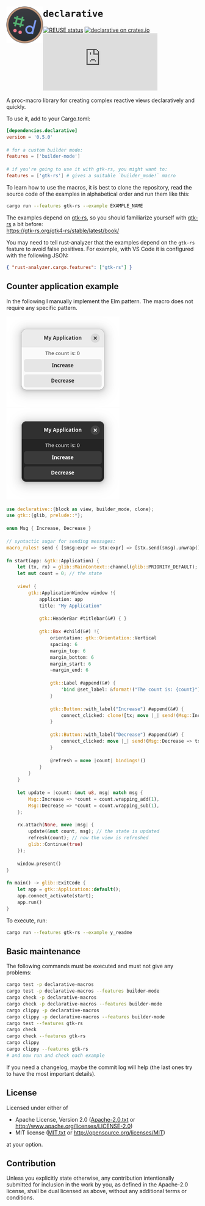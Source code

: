 <!--
	SPDX-FileCopyrightText: 2023 Eduardo Javier Alvarado Aarón <eduardo.javier.alvarado.aaron@gmail.com>
	
	SPDX-License-Identifier: CC-BY-SA-4.0
-->

# <img src="logo.svg" width="96" align="left"/> `declarative`

[![REUSE status](https://api.reuse.software/badge/github.com/ejaa3/declarative)](https://api.reuse.software/info/github.com/ejaa3/declarative)
[![declarative on crates.io](https://img.shields.io/crates/v/declarative.svg)](https://crates.io/crates/declarative)
[![Matrix](https://img.shields.io/matrix/declarative-rs:matrix.org?color=6081D4&label=matrix)](https://matrix.to/#/#declarative-rs:matrix.org)

A proc-macro library for creating complex reactive views declaratively and quickly.

To use it, add to your Cargo.toml:

~~~ toml
[dependencies.declarative]
version = '0.5.0'

# for a custom builder mode:
features = ['builder-mode']

# if you're going to use it with gtk-rs, you might want to:
features = ['gtk-rs'] # gives a suitable `builder_mode!` macro
~~~

To learn how to use the macros, it is best to clone the repository, read the source code of the examples in alphabetical order and run them like this:

~~~ bash
cargo run --features gtk-rs --example EXAMPLE_NAME
~~~

The examples depend on [gtk-rs], so you should familiarize yourself with [gtk-rs] a bit before:  
https://gtk-rs.org/gtk4-rs/stable/latest/book/

[gtk-rs]: https://gtk-rs.org

You may need to tell rust-analyzer that the examples depend on the `gtk-rs` feature to avoid false positives.
For example, with VS Code it is configured with the following JSON:

~~~ JSON
{ "rust-analyzer.cargo.features": ["gtk-rs"] }
~~~

## Counter application example

In the following I manually implement the Elm pattern. The macro does not require any specific pattern.

![Light theme app screenshot](light.png)
![Dark theme app screenshot](dark.png)

~~~ rust
use declarative::{block as view, builder_mode, clone};
use gtk::{glib, prelude::*};

enum Msg { Increase, Decrease }

// syntactic sugar for sending messages:
macro_rules! send { [$msg:expr => $tx:expr] => [$tx.send($msg).unwrap()] }

fn start(app: &gtk::Application) {
    let (tx, rx) = glib::MainContext::channel(glib::PRIORITY_DEFAULT);
    let mut count = 0; // the state

    view! {
        gtk::ApplicationWindow window !{
            application: app
            title: "My Application"

            gtk::HeaderBar #titlebar(&#) { }

            gtk::Box #child(&#) !{
                orientation: gtk::Orientation::Vertical
                spacing: 6
                margin_top: 6
                margin_bottom: 6
                margin_start: 6
                ~margin_end: 6

                gtk::Label #append(&#) {
                    'bind @set_label: &format!("The count is: {count}")
                }

                gtk::Button::with_label("Increase") #append(&#) {
                    connect_clicked: clone![tx; move |_| send!(Msg::Increase => tx)]
                }

                gtk::Button::with_label("Decrease") #append(&#) {
                    connect_clicked: move |_| send!(Msg::Decrease => tx)
                }

                @refresh = move |count| bindings!()
            }
        }
    }

    let update = |count: &mut u8, msg| match msg {
        Msg::Increase => *count = count.wrapping_add(1),
        Msg::Decrease => *count = count.wrapping_sub(1),
    };

    rx.attach(None, move |msg| {
        update(&mut count, msg); // the state is updated
        refresh(count); // now the view is refreshed
        glib::Continue(true)
    });

    window.present()
}

fn main() -> glib::ExitCode {
    let app = gtk::Application::default();
    app.connect_activate(start);
    app.run()
}
~~~

To execute, run:

~~~ bash
cargo run --features gtk-rs --example y_readme
~~~

## Basic maintenance

The following commands must be executed and must not give any problems:

~~~ bash
cargo test -p declarative-macros
cargo test -p declarative-macros --features builder-mode
cargo check -p declarative-macros
cargo check -p declarative-macros --features builder-mode
cargo clippy -p declarative-macros
cargo clippy -p declarative-macros --features builder-mode
cargo test --features gtk-rs
cargo check
cargo check --features gtk-rs
cargo clippy
cargo clippy --features gtk-rs
# and now run and check each example
~~~

If you need a changelog, maybe the commit log will help (the last ones try to have the most important details).

## License

Licensed under either of

* Apache License, Version 2.0 ([Apache-2.0.txt](LICENSES/Apache-2.0.txt) or http://www.apache.org/licenses/LICENSE-2.0)
* MIT license ([MIT.txt](LICENSES/MIT.txt) or http://opensource.org/licenses/MIT)

at your option.

## Contribution

Unless you explicitly state otherwise, any contribution intentionally submitted
for inclusion in the work by you, as defined in the Apache-2.0 license, shall be
dual licensed as above, without any additional terms or conditions.
